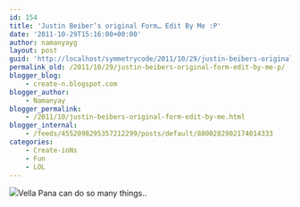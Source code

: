 ```yaml
---
id: 154
title: 'Justin Beiber’s original Form… Edit By Me :P'
date: '2011-10-29T15:16:00+00:00'
author: namanyayg
layout: post
guid: 'http://localhost/symmetrycode/2011/10/29/justin-beibers-original-form-edit-by-me-p/'
permalink_old: /2011/10/29/justin-beibers-original-form-edit-by-me-p/
blogger_blog:
    - create-n.blogspot.com
blogger_author:
    - Namanyay
blogger_permalink:
    - /2011/10/justin-beibers-original-form-edit-by-me.html
blogger_internal:
    - /feeds/4552098295357212299/posts/default/8800282902174014333
categories:
    - Create-ioNs
    - Fun
    - LOL
---
```


[![](http://a7.sphotos.ak.fbcdn.net/hphotos-ak-ash4/388363_2532470477167_1415680513_2910022_167164419_n.jpg)](http://a7.sphotos.ak.fbcdn.net/hphotos-ak-ash4/388363_2532470477167_1415680513_2910022_167164419_n.jpg)Vella Pana can do so many things.. 

